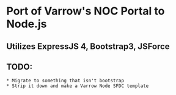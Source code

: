 # Port of Varrow's NOC Portal to Node.js
## Utilizes ExpressJS 4, Bootstrap3, JSForce
## TODO:
    * Migrate to something that isn't bootstrap
    * Strip it down and make a Varrow Node SFDC template
